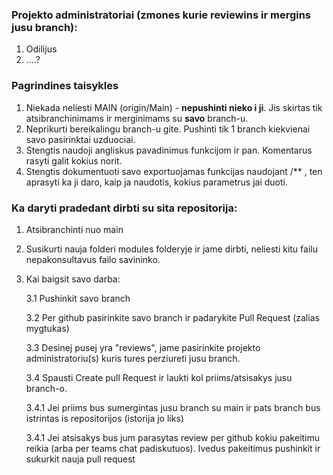 ### Projekto administratoriai (zmones kurie reviewins ir mergins jusu branch):
1. Odilijus
2. ....?

### Pagrindines taisykles
1. Niekada neliesti MAIN (origin/Main) - **nepushinti nieko i ji**. Jis skirtas tik atsibranchinimams ir merginimams su **savo** branch-u.
2. Neprikurti bereikalingu branch-u gite. Pushinti tik 1 branch kiekvienai savo pasirinktai uzduociai.
3. Stengtis naudoji angliskus pavadinimus funkcijom ir pan. Komentarus rasyti galit kokius norit.
4. Stengtis dokumentuoti savo exportuojamas funkcijas naudojant /** , ten aprasyti ka ji daro, kaip ja naudotis, kokius parametrus jai duoti.

### Ka daryti pradedant dirbti su sita repositorija:
1. Atsibranchinti nuo main
2. Susikurti nauja folderi modules folderyje ir jame dirbti, neliesti kitu failu nepakonsultavus failo savininko.
3. Kai baigsit savo darba:

   3.1 Pushinkit savo branch
   
   
   3.2 Per github pasirinkite savo branch ir padarykite Pull Request (zalias mygtukas)
   
   3.3 Desinej pusej yra "reviews", jame pasirinkite projekto administratoriu(s) kuris tures perziureti jusu branch.
   
   3.4 Spausti Create pull Request ir laukti kol priims/atsisakys jusu branch-o.
   
    3.4.1 Jei priims bus sumergintas jusu branch su main ir pats branch bus istrintas is repositorijos (istorija jo liks)
   
    3.4.1 Jei atsisakys bus jum parasytas review per github kokiu pakeitimu reikia (arba per teams chat padiskutuos). Ivedus pakeitimus pushinkit ir sukurkit nauja pull request
